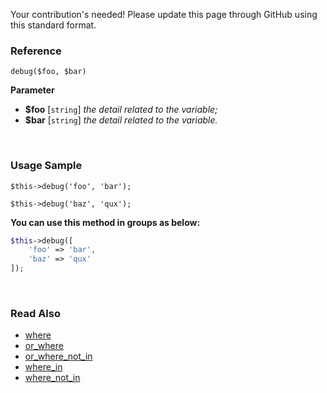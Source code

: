 Your contribution's needed!
Please update this page through GitHub using this standard format.

### Reference
`debug($foo, $bar)`

**Parameter**
* **$foo** [`string`] *the detail related to the variable;*
* **$bar** [`string`] *the detail related to the variable.*

&nbsp;

### Usage Sample
`$this->debug('foo', 'bar');`

`$this->debug('baz', 'qux');`

**You can use this method in groups as below:**
```php
$this->debug([
    'foo' => 'bar',
    'baz' => 'qux'
]);
```

&nbsp;

### Read Also
* [where](./where)
* [or_where](./or_where)
* [or_where_not_in](./or_where_not_in)
* [where_in](./where_in)
* [where_not_in](./where_not_in)
